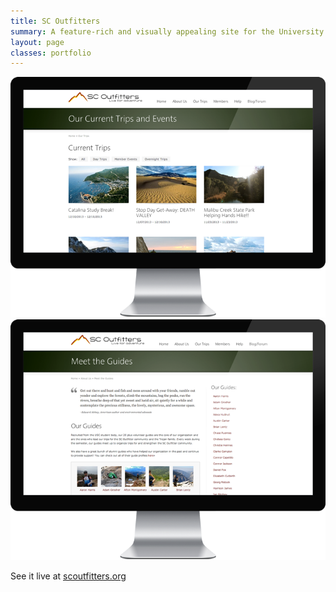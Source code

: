 ```yaml
---
title: SC Outfitters
summary: A feature-rich and visually appealing site for the University of Southern California's outdoor program, with online trip signups and a blog
layout: page
classes: portfolio
---
```

<img src="/images/portfolio/scoutfitters/scoutfitters-large.png"/>
<img src="/images/portfolio/scoutfitters/scoutfitters-guides.png"/>

See it live at [scoutfitters.org](http://scoutfitters.org/)
